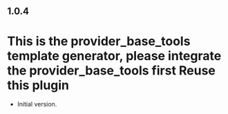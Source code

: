 <!--
 * @Author: cheng
 * @Version: 1.0
 * @Date: 2023-04-25 13:04:14
 * @LastEditors: cheng
 * @LastEditTime: 2023-06-13 17:12:29
 * @FilePath: \provider_temp_gen\CHANGELOG.md
 * @ObjectDescription: 
-->
## 1.0.4

# This is the provider_base_tools template generator, please integrate the provider_base_tools first Reuse this plugin

- Initial version.
